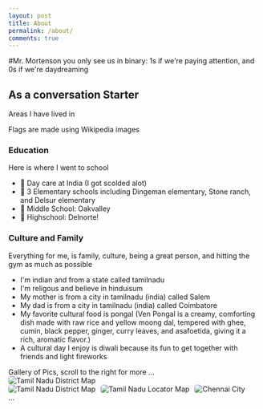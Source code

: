 ```yaml
---
layout: post
title: About
permalink: /about/
comments: true
---
```

#Mr. Mortenson you only see us in binary: 1s if we're paying attention, and 0s if we're daydreaming


## As a conversation Starter

Areas I have lived in 

<comment>
Flags are made using Wikipedia images
</comment>

<style>
    /* Style looks pretty compact, 
       - grid-container and grid-item are referenced the code 
    */
    .grid-container {
        display: grid;
        grid-template-columns: repeat(auto-fill, minmax(150px, 1fr)); /* Dynamic columns */
        gap: 10px;
    }
    .grid-item {
        text-align: center;
    }
    .grid-item img {
        width: 100%;
        height: 100px; /* Fixed height for uniformity */
        object-fit: contain; /* Ensure the image fits within the fixed height */
    }
    .grid-item p {
        margin: 5px 0; /* Add some margin for spacing */
    }

    .image-gallery {
        display: flex;
        flex-wrap: nowrap;
        overflow-x: auto;
        gap: 10px;
        }

    .image-gallery img {
        max-height: 150px;
        object-fit: cover;
        border-radius: 5px;
    }
</style>

<!-- This grid_container class is used by CSS styling and the id is used by JavaScript connection -->
<div class="grid-container" id="grid_container">
    <!-- content will be added here by JavaScript -->
</div>

<script>
    // 1. Make a connection to the HTML container defined in the HTML div
    var container = document.getElementById("grid_container"); // This container connects to the HTML div

    // 2. Define a JavaScript object for our http source and our data rows for the Living in the World grid
    var http_source = "https://upload.wikimedia.org/wikipedia/commons/";
    var living_in_the_world = [
        {"flag": "0/01/Flag_of_California.svg", "greeting": "Hey", "description": "California - 12 years "},
        {"flag": "4/41/Flag_of_India.svg", "greeting": "Hi", "description": "India - 3 years"},
    
    ];

    // 3a. Consider how to update style count for size of container
    // The grid-template-columns has been defined as dynamic with auto-fill and minmax

    // 3b. Build grid items inside of our container for each row of data
    for (const location of living_in_the_world) {
        // Create a "div" with "class grid-item" for each row
        var gridItem = document.createElement("div");
        gridItem.className = "grid-item";  // This class name connects the gridItem to the CSS style elements
        // Add "img" HTML tag for the flag
        var img = document.createElement("img");
        img.src = http_source + location.flag; // concatenate the source and flag
        img.alt = location.flag + " Flag"; // add alt text for accessibility

        // Add "p" HTML tag for the description
        var description = document.createElement("p");
        description.textContent = location.description; // extract the description

        // Add "p" HTML tag for the greeting
        var greeting = document.createElement("p");
        greeting.textContent = location.greeting;  // extract the greeting

        // Append img and p HTML tags to the grid item DIV
        gridItem.appendChild(img);
        gridItem.appendChild(description);
        gridItem.appendChild(greeting);

        // Append the grid item DIV to the container DIV
        container.appendChild(gridItem);
    }
</script>

### Education 

Here is where I went to school
- 🏫 Day care at India (I got scolded alot)
- 🏫 3 Elementary schools including Dingeman elementary, Stone ranch, and Delsur elementary
- 🏫 Middle School: Oakvalley
- 🏫 Highschool: Delnorte!


### Culture and Family

Everything for me, is family, culture, being a great person, and hitting the gym as much as possible

- I'm indian and from a state called tamilnadu
- I'm religous and believe in hinduisum
- My mother is from a city in tamilnadu (india) called Salem
- My dad is from a city in tamilnadu (india) called Coimbatore
- My favorite cultural food is pongal (Ven Pongal is a creamy, comforting dish made with raw rice and yellow moong dal,
 tempered with ghee, cumin, black pepper, ginger, curry leaves, and asafoetida, giving it a rich, aromatic flavor.)
- A cultural day I enjoy is diwali because its fun to get together with friends and light fireworks



 
<comment>
Gallery of Pics, scroll to the right for more ...
</comment>
<div class="image-gallery">
  <img src="https://upload.wikimedia.org/wikipedia/commons/f/f0/Tamil_Nadu_District_Map_%28Tamil%29.png" 
       alt="Tamil Nadu District Map">
</div>
<div class="image-gallery">
  <img src="https://upload.wikimedia.org/wikipedia/commons/f/f0/Tamil_Nadu_District_Map_%28Tamil%29.png" 
       alt="Tamil Nadu District Map">
  <img src="https://upload.wikimedia.org/wikipedia/commons/9/92/India_Tamil_Nadu_locator_map.svg"
       alt="Tamil Nadu Locator Map">
  <img src="https://upload.wikimedia.org/wikipedia/commons/1/11/Chennai_Montage.jpg"
       alt="Chennai City">
</div>
<head>
  ...
  <style>
    /.image-gallery {
  display: flex;
  gap: 10px;              /* space between images */
  overflow-x: auto;        /* enable horizontal scroll */
  padding: 10px;
  scroll-behavior: smooth; /* smooth scrolling */
  background: #f9f9f9;
  border: 1px solid #ddd;
  border-radius: 8px;
  max-width: 100%;         /* prevents overflow outside page */
}

.image-gallery img {
  height: 200px;          /* adjust size */
  flex-shrink: 0;         /* don’t shrink images */
  border-radius: 6px;
  box-shadow: 0 2px 5px rgba(0,0,0,0.2);
}

  </style>
</head>

